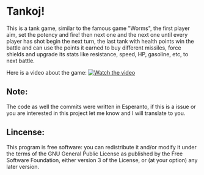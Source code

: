 # Tankoj!

This is a tank game, similar to the famous game "Worms", the first player aim, set the potency and fire! then next one and the next one until every player has shot begin the next turn, the last tank with health points win the battle and can use the points it earned to buy different missiles, force shields and upgrade its stats like resistance, speed, HP, gasoline, etc, to next battle.


Here is a video about the game:
[![Watch the video](https://img.youtube.com/vi/C3QphZC7b80/maxresdefault.jpg)](https://youtu.be/C3QphZC7b80)

## Note:

The code as well the commits were written in Esperanto, if this is a issue or you are interested in this project let me know and I will translate to you.

## Lincense:

This program is free software: you can redistribute it and/or modify
    it under the terms of the GNU General Public License as published by
    the Free Software Foundation, either version 3 of the License, or
    (at your option) any later version.

